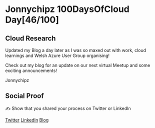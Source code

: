 <!-- This is a template you can use for quick progress days. It removes a lot of the steps we encourage you to share in the longer template 000-DAY-ARTICLE-LONG-TEMPLATE.MD-->

# Jonnychipz 100DaysOfCloud Day[46/100]

## Cloud Research

Updated my Blog a day later as I was so maxed out with work, cloud learnings and Welsh Azure User Group organising!

Check out my blog for an update on our next virtual Meetup and some exciting announcements!

Jonnychipz

## Social Proof

✍️ Show that you shared your process on Twitter or LinkedIn

[Twitter](https://twitter.com/jonnychipz/status/1317005176377610240)
[LinkedIn](https://www.linkedin.com/posts/japlunn_day46100-100daysofcloud-jonnychipz-activity-6722770865089462272-Mosf)
[Blog](https://jonnychipz.com/2020/10/16/day46-100-100daysofcloud-jonnychipz-welsh-azure-user-group-activities/)

